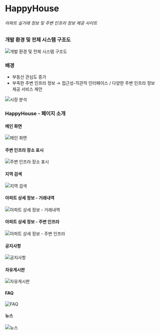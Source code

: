 # HappyHouse
###### 아파트 실거래 정보 및 주변 인프라 정보 제공 사이트

### 개발 환경 및 전체 시스템 구조도
![개발 환경 및 전체 시스템 구조도](https://user-images.githubusercontent.com/68692871/174487738-e6ed42d1-6cf3-4266-bd21-bf1b9f73f14a.png)

### 배경
- 부동산 관심도 증가
- 부족한 주변 인프라 정보
&rarr; 접근성-직관적 인터페이스 / 다양한 주변 인프라 정보 제공 서비스 제안

![시장 분석](https://user-images.githubusercontent.com/68692871/174487771-0be3d294-8684-4a8a-941a-c8d38fd4c9b4.png)

### HappyHouse - 페이지 소개
#### 메인 화면
![메인 화면](https://user-images.githubusercontent.com/68692871/174487770-a546f090-b6ce-41ec-b8b9-666ac0c2949f.png)

#### 주변 인프라 장소 표시
![주변 인프라 장소 표시](https://user-images.githubusercontent.com/68692871/174487783-d1c1a40b-0c2f-4ba1-a1ea-90174bc433a2.png)

#### 지역 검색
![지역 검색](https://user-images.githubusercontent.com/68692871/174487784-0d0004c3-f3fb-47e8-9cbf-8a994b4e7e5c.png)

#### 아파트 상세 정보 - 거래내역
![아파트 상세 정보 - 거래내역](https://user-images.githubusercontent.com/68692871/174487775-5754d2cc-a414-41f3-9b7b-bd7ad443837c.png)

#### 아파트 상세 정보 - 주변 인프라
![아파트 상세 정보 - 주변 인프라](https://user-images.githubusercontent.com/68692871/174487779-784ca113-0116-4a95-bb46-96538569c698.png)

#### 공지사항
![공지사항](https://user-images.githubusercontent.com/68692871/174487768-95ad68bb-e443-4730-8bc5-ea6f5c0538d7.png)

#### 자유게시판
![자유게시판](https://user-images.githubusercontent.com/68692871/174487782-b34a56e9-7269-4b1c-bd96-a3e1bda57d16.png)

#### FAQ
![FAQ](https://user-images.githubusercontent.com/68692871/174487765-b622601f-53c3-4a5b-8c3b-4c9c99161040.png)

#### 뉴스
![뉴스](https://user-images.githubusercontent.com/68692871/174487769-0d23a5d9-88d5-4be5-aa7d-07bf9f980db6.png)
